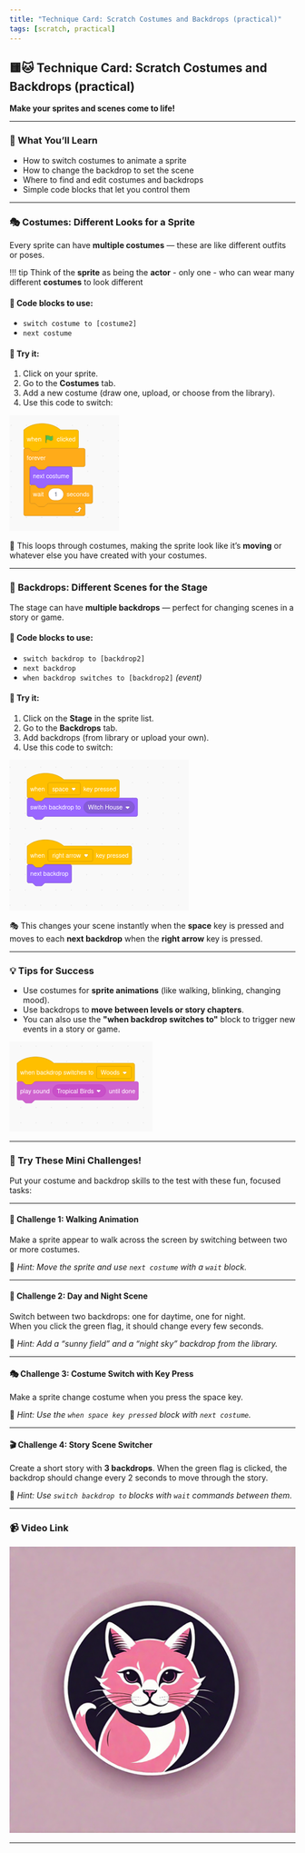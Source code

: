 ```yaml
---
title: "Technique Card: Scratch Costumes and Backdrops (practical)"
tags: [scratch, practical]
---
```


## 🟨🐱 Technique Card: Scratch Costumes and Backdrops (practical)

**Make your sprites and scenes come to life!**

---

### 🔧 What You’ll Learn

- How to switch costumes to animate a sprite
- How to change the backdrop to set the scene
- Where to find and edit costumes and backdrops
- Simple code blocks that let you control them

---

### 🎭 Costumes: Different Looks for a Sprite

Every sprite can have **multiple costumes** — these are like different outfits or poses.

!!! tip
Think of the **sprite** as being the **actor** - only one - who can wear many different **costumes** to look different

#### 🧱 Code blocks to use:

- `switch costume to [costume2]`
- `next costume`

#### 📌 Try it:

1. Click on your sprite.
2. Go to the **Costumes** tab.
3. Add a new costume (draw one, upload, or choose from the library).
4. Use this code to switch:

![costumes-1](./costumes-1.png)

🔄 This loops through costumes, making the sprite look like it’s **moving** or whatever else you have created with your costumes.

---

### 🎨 Backdrops: Different Scenes for the Stage

The stage can have **multiple backdrops** — perfect for changing scenes in a story or game.

#### 🧱 Code blocks to use:

- `switch backdrop to [backdrop2]`
- `next backdrop`
- `when backdrop switches to [backdrop2]` _(event)_

#### 📌 Try it:

1. Click on the **Stage** in the sprite list.
2. Go to the **Backdrops** tab.
3. Add backdrops (from library or upload your own).
4. Use this code to switch:

![backdrops-1](./backdrops-1.png)

🎭 This changes your scene instantly when the **space** key is pressed and moves to each **next backdrop** when the **right arrow** key is pressed.

---

### 💡 Tips for Success

- Use costumes for **sprite animations** (like walking, blinking, changing mood).
- Use backdrops to **move between levels or story chapters**.
- You can also use the **"when backdrop switches to"** block to trigger new events in a story or game.

![backdrops-2](./backdrops-2.png)

---

### 🎯 Try These Mini Challenges!

Put your costume and backdrop skills to the test with these fun, focused tasks:

---

#### 🏃 Challenge 1: Walking Animation

Make a sprite appear to walk across the screen by switching between two or more costumes.

📝 _Hint: Move the sprite and use `next costume` with a `wait` block._

---

#### 🌅 Challenge 2: Day and Night Scene

Switch between two backdrops: one for daytime, one for night.  
When you click the green flag, it should change every few seconds.

📝 _Hint: Add a “sunny field” and a “night sky” backdrop from the library._

---

#### 🎭 Challenge 3: Costume Switch with Key Press

Make a sprite change costume when you press the space key.

📝 _Hint: Use the `when space key pressed` block with `next costume`._

---

#### 🎬 Challenge 4: Story Scene Switcher

Create a short story with **3 backdrops**. When the green flag is clicked, the backdrop should change every 2 seconds to move through the story.

📝 _Hint: Use `switch backdrop to` blocks with `wait` commands between them._

---

### 📹 Video Link

[![Watch the video](../cat4.png)](./costumes-1.mp4)

---
